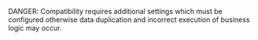 DANGER: Compatibility requires additional settings which must be configured otherwise data duplication and incorrect execution of business logic may occur.
